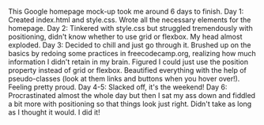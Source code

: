 This Google homepage mock-up took me around 6 days to finish. 
Day 1: Created index.html and style.css. Wrote all the necessary elements for the homepage.
Day 2: Tinkered with style.css but struggled tremendously with positioning, didn't know whether to use grid or flexbox. My head almost exploded.
Day 3: Decided to chill and just go through it. Brushed up on the basics by redoing some practices in freecodecamp.org, realizing how much information I didn't retain in my brain. Figured I could just use the position property instead of grid or flexbox. Beautified everything with the help of pseudo-classes (look at them links and buttons when you hover over!). Feeling pretty proud.
Day 4-5: Slacked off, it's the weekend!
Day 6: Procrastinated almost the whole day but then I sat my ass down and fiddled a bit more with positioning so that things look just right. Didn't take as long as I thought it would. I did it!
